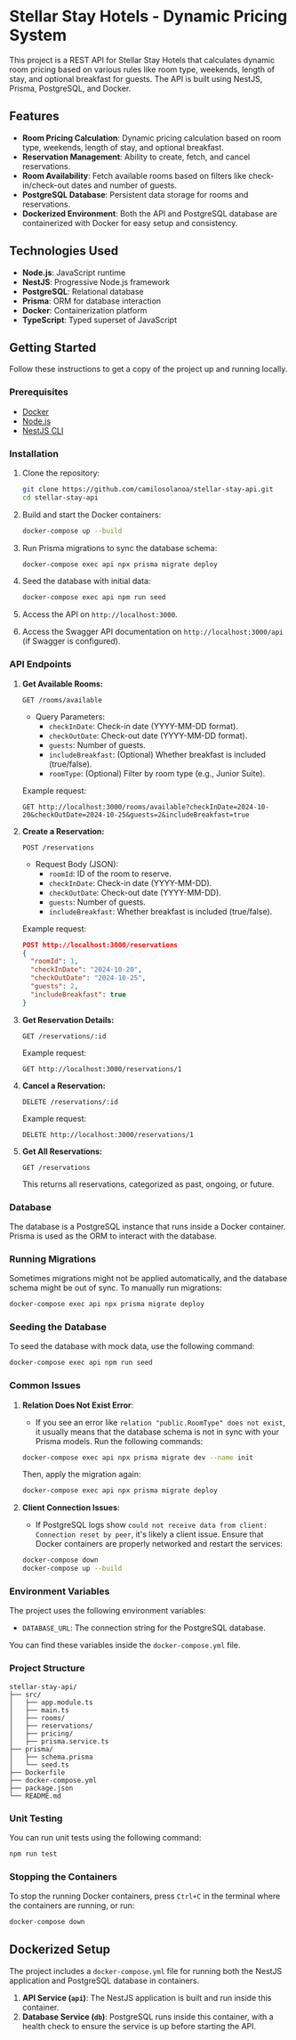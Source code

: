 # Stellar Stay Hotels - Dynamic Pricing System

This project is a REST API for Stellar Stay Hotels that calculates dynamic room pricing based on various rules like room type, weekends, length of stay, and optional breakfast for guests. The API is built using NestJS, Prisma, PostgreSQL, and Docker.

## Features

- **Room Pricing Calculation**: Dynamic pricing calculation based on room type, weekends, length of stay, and optional breakfast.
- **Reservation Management**: Ability to create, fetch, and cancel reservations.
- **Room Availability**: Fetch available rooms based on filters like check-in/check-out dates and number of guests.
- **PostgreSQL Database**: Persistent data storage for rooms and reservations.
- **Dockerized Environment**: Both the API and PostgreSQL database are containerized with Docker for easy setup and consistency.

## Technologies Used

- **Node.js**: JavaScript runtime
- **NestJS**: Progressive Node.js framework
- **PostgreSQL**: Relational database
- **Prisma**: ORM for database interaction
- **Docker**: Containerization platform
- **TypeScript**: Typed superset of JavaScript

## Getting Started

Follow these instructions to get a copy of the project up and running locally.

### Prerequisites

- [Docker](https://www.docker.com/get-started)
- [Node.js](https://nodejs.org/en/download/)
- [NestJS CLI](https://docs.nestjs.com/cli/overview)

### Installation

1. Clone the repository:

   ```bash
   git clone https://github.com/camilosolanoa/stellar-stay-api.git
   cd stellar-stay-api
   ```

2. Build and start the Docker containers:

   ```bash
   docker-compose up --build
   ```

3. Run Prisma migrations to sync the database schema:

   ```bash
   docker-compose exec api npx prisma migrate deploy
   ```

4. Seed the database with initial data:

   ```bash
   docker-compose exec api npm run seed
   ```

5. Access the API on `http://localhost:3000`.

6. Access the Swagger API documentation on `http://localhost:3000/api` (if Swagger is configured).

### API Endpoints

1. **Get Available Rooms:**

   ```
   GET /rooms/available
   ```

   - Query Parameters:
     - `checkInDate`: Check-in date (YYYY-MM-DD format).
     - `checkOutDate`: Check-out date (YYYY-MM-DD format).
     - `guests`: Number of guests.
     - `includeBreakfast`: (Optional) Whether breakfast is included (true/false).
     - `roomType`: (Optional) Filter by room type (e.g., Junior Suite).

   Example request:

   ```
   GET http://localhost:3000/rooms/available?checkInDate=2024-10-20&checkOutDate=2024-10-25&guests=2&includeBreakfast=true
   ```

2. **Create a Reservation:**

   ```
   POST /reservations
   ```

   - Request Body (JSON):
     - `roomId`: ID of the room to reserve.
     - `checkInDate`: Check-in date (YYYY-MM-DD).
     - `checkOutDate`: Check-out date (YYYY-MM-DD).
     - `guests`: Number of guests.
     - `includeBreakfast`: Whether breakfast is included (true/false).

   Example request:

   ```json
   POST http://localhost:3000/reservations
   {
     "roomId": 1,
     "checkInDate": "2024-10-20",
     "checkOutDate": "2024-10-25",
     "guests": 2,
     "includeBreakfast": true
   }
   ```

3. **Get Reservation Details:**

   ```
   GET /reservations/:id
   ```

   Example request:

   ```
   GET http://localhost:3000/reservations/1
   ```

4. **Cancel a Reservation:**

   ```
   DELETE /reservations/:id
   ```

   Example request:

   ```
   DELETE http://localhost:3000/reservations/1
   ```

5. **Get All Reservations:**

   ```
   GET /reservations
   ```

   This returns all reservations, categorized as past, ongoing, or future.

### Database

The database is a PostgreSQL instance that runs inside a Docker container. Prisma is used as the ORM to interact with the database.

### Running Migrations

Sometimes migrations might not be applied automatically, and the database schema might be out of sync. To manually run migrations:

```bash
docker-compose exec api npx prisma migrate deploy
```

### Seeding the Database

To seed the database with mock data, use the following command:

```bash
docker-compose exec api npm run seed
```

### Common Issues

1. **Relation Does Not Exist Error**:
   - If you see an error like `relation "public.RoomType" does not exist`, it usually means that the database schema is not in sync with your Prisma models. Run the following commands:
   
   ```bash
   docker-compose exec api npx prisma migrate dev --name init
   ```

   Then, apply the migration again:

   ```bash
   docker-compose exec api npx prisma migrate deploy
   ```

2. **Client Connection Issues**:
   - If PostgreSQL logs show `could not receive data from client: Connection reset by peer`, it's likely a client issue. Ensure that Docker containers are properly networked and restart the services:
   
   ```bash
   docker-compose down
   docker-compose up --build
   ```

### Environment Variables

The project uses the following environment variables:

- `DATABASE_URL`: The connection string for the PostgreSQL database.

You can find these variables inside the `docker-compose.yml` file.

### Project Structure

```
stellar-stay-api/
├── src/
│   ├── app.module.ts
│   ├── main.ts
│   ├── rooms/
│   ├── reservations/
│   ├── pricing/
│   ├── prisma.service.ts
├── prisma/
│   ├── schema.prisma
│   └── seed.ts
├── Dockerfile
├── docker-compose.yml
├── package.json
└── README.md
```

### Unit Testing

You can run unit tests using the following command:

```bash
npm run test
```

### Stopping the Containers

To stop the running Docker containers, press `Ctrl+C` in the terminal where the containers are running, or run:

```bash
docker-compose down
```

## Dockerized Setup

The project includes a `docker-compose.yml` file for running both the NestJS application and PostgreSQL database in containers.

1. **API Service (`api`)**: The NestJS application is built and run inside this container.
2. **Database Service (`db`)**: PostgreSQL runs inside this container, with a health check to ensure the service is up before starting the API.


